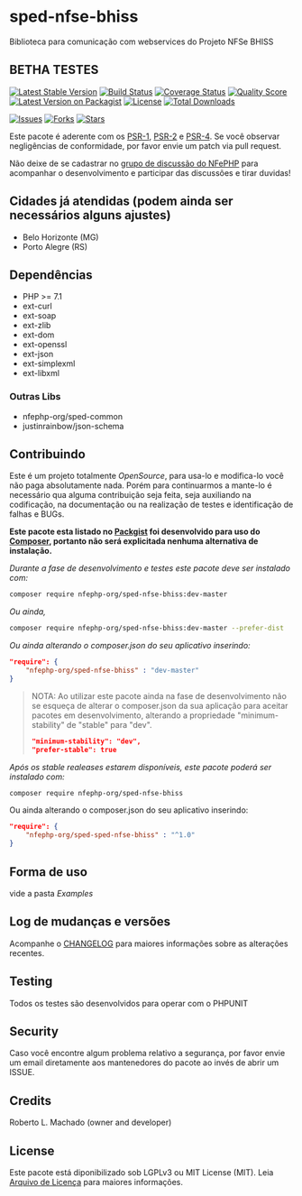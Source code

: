 # sped-nfse-bhiss

Biblioteca para comunicação com webservices do Projeto NFSe BHISS

## BETHA TESTES


[![Latest Stable Version][ico-stable]][link-packagist]
[![Build Status][ico-travis]][link-travis]
[![Coverage Status][ico-scrutinizer]][link-scrutinizer]
[![Quality Score][ico-code-quality]][link-code-quality]
[![Latest Version on Packagist][ico-version]][link-packagist]
[![License][ico-license]][link-packagist]
[![Total Downloads][ico-downloads]][link-downloads]

[![Issues][ico-issues]][link-issues]
[![Forks][ico-forks]][link-forks]
[![Stars][ico-stars]][link-stars]

Este pacote é aderente com os [PSR-1], [PSR-2] e [PSR-4]. Se você observar negligências de conformidade, por favor envie um patch via pull request.

[PSR-1]: https://github.com/php-fig/fig-standards/blob/master/accepted/PSR-1-basic-coding-standard.md
[PSR-2]: https://github.com/php-fig/fig-standards/blob/master/accepted/PSR-2-coding-style-guide.md
[PSR-4]: https://github.com/php-fig/fig-standards/blob/master/accepted/PSR-4-autoloader.md

Não deixe de se cadastrar no [grupo de discussão do NFePHP](http://groups.google.com/group/nfephp) para acompanhar o desenvolvimento e participar das discussões e tirar duvidas!


## Cidades já atendidas (podem ainda ser necessários alguns ajustes)

- Belo Horizonte (MG)
- Porto Alegre (RS)

## Dependências

- PHP >= 7.1
- ext-curl
- ext-soap
- ext-zlib
- ext-dom
- ext-openssl
- ext-json
- ext-simplexml
- ext-libxml

### Outras Libs

- nfephp-org/sped-common
- justinrainbow/json-schema

## Contribuindo
Este é um projeto totalmente *OpenSource*, para usa-lo e modifica-lo você não paga absolutamente nada. Porém para continuarmos a mante-lo é necessário qua alguma contribuição seja feita, seja auxiliando na codificação, na documentação ou na realização de testes e identificação de falhas e BUGs.

**Este pacote esta listado no [Packgist](https://packagist.org/) foi desenvolvido para uso do [Composer](https://getcomposer.org/), portanto não será explicitada nenhuma alternativa de instalação.**

*Durante a fase de desenvolvimento e testes este pacote deve ser instalado com:*
```bash
composer require nfephp-org/sped-nfse-bhiss:dev-master
```

*Ou ainda,*
```bash
composer require nfephp-org/sped-nfse-bhiss:dev-master --prefer-dist
```

*Ou ainda alterando o composer.json do seu aplicativo inserindo:*
```json
"require": {
    "nfephp-org/sped-nfse-bhiss" : "dev-master"
}
```

> NOTA: Ao utilizar este pacote ainda na fase de desenvolvimento não se esqueça de alterar o composer.json da sua aplicação para aceitar pacotes em desenvolvimento, alterando a propriedade "minimum-stability" de "stable" para "dev".
> ```json
> "minimum-stability": "dev",
> "prefer-stable": true
> ```

*Após os stable realeases estarem disponíveis, este pacote poderá ser instalado com:*
```bash
composer require nfephp-org/sped-nfse-bhiss
```
Ou ainda alterando o composer.json do seu aplicativo inserindo:
```json
"require": {
    "nfephp-org/sped-sped-nfse-bhiss" : "^1.0"
}
```

## Forma de uso
vide a pasta *Examples*

## Log de mudanças e versões
Acompanhe o [CHANGELOG](CHANGELOG.md) para maiores informações sobre as alterações recentes.

## Testing

Todos os testes são desenvolvidos para operar com o PHPUNIT

## Security

Caso você encontre algum problema relativo a segurança, por favor envie um email diretamente aos mantenedores do pacote ao invés de abrir um ISSUE.

## Credits

Roberto L. Machado (owner and developer)

## License

Este pacote está diponibilizado sob LGPLv3 ou MIT License (MIT). Leia  [Arquivo de Licença](LICENSE.md) para maiores informações.


[ico-stable]: https://poser.pugx.org/nfephp-org/sped-nfse-bhiss/version
[ico-stars]: https://img.shields.io/github/stars/nfephp-org/sped-nfse-bhiss.svg?style=flat-square
[ico-forks]: https://img.shields.io/github/forks/nfephp-org/sped-nfse-bhiss.svg?style=flat-square
[ico-issues]: https://img.shields.io/github/issues/nfephp-org/sped-nfse-bhiss.svg?style=flat-square
[ico-travis]: https://img.shields.io/travis/nfephp-org/sped-nfse-bhiss/master.svg?style=flat-square
[ico-scrutinizer]: https://img.shields.io/scrutinizer/coverage/g/nfephp-org/sped-nfse-bhiss.svg?style=flat-square
[ico-code-quality]: https://img.shields.io/scrutinizer/g/nfephp-org/sped-nfse-bhiss.svg?style=flat-square
[ico-downloads]: https://img.shields.io/packagist/dt/nfephp-org/sped-nfse-bhiss.svg?style=flat-square
[ico-version]: https://img.shields.io/packagist/v/nfephp-org/sped-nfse-bhiss.svg?style=flat-square
[ico-license]: https://poser.pugx.org/nfephp-org/nfephp/license.svg?style=flat-square
[ico-gitter]: https://img.shields.io/badge/GITTER-4%20users%20online-green.svg?style=flat-square

[link-packagist]: https://packagist.org/packages/nfephp-org/sped-nfse-bhiss
[link-travis]: https://travis-ci.org/nfephp-org/sped-nfse-bhiss
[link-scrutinizer]: https://scrutinizer-ci.com/g/nfephp-org/sped-nfse-bhiss/code-structure
[link-code-quality]: https://scrutinizer-ci.com/g/nfephp-org/sped-nfse-bhiss
[link-downloads]: https://packagist.org/packages/nfephp-org/sped-nfse-bhiss
[link-author]: https://github.com/nfephp-org
[link-issues]: https://github.com/nfephp-org/sped-nfse-bhiss/issues
[link-forks]: https://github.com/nfephp-org/sped-nfse-bhiss/network
[link-stars]: https://github.com/nfephp-org/sped-nfse-bhiss/stargazers
